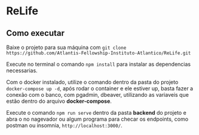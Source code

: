 # ReLife

## Como executar
Baixe o projeto para sua máquina com `git clone https://github.com/Atlantis-Fellowship-Instituto-Atlantico/ReLife.git`

Execute no terminal o comando `npm install` para instalar as dependencias necessarias.

Com o docker instalado, utilize o comando dentro da pasta do projeto `docker-compose up -d`, após rodar o container e ele estiver up, basta fazer a conexão com o banco, com pgadmin, dbeaver, utilizando as variaveis que estão dentro do arquivo **docker-compose**.

Execute o comando `npm run serve` dentro da pasta **backend** do projeto e abra o no nagevador ou algum programa para checar os endpoints, como postman ou insomnia, `http://localhost:3000/`.
